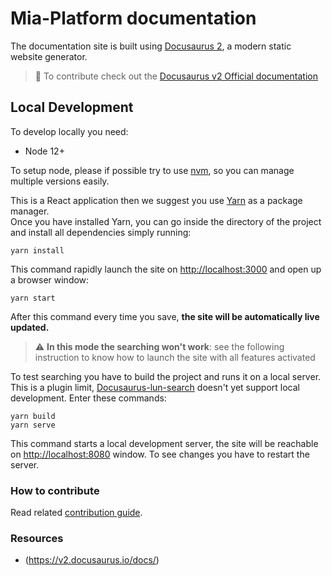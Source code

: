 # Mia-Platform documentation

The documentation site is built using [Docusaurus 2](https://v2.docusaurus.io/), a modern static website generator.

> :memo: To contribute check out the [Docusaurus v2 Official documentation](https://v2.docusaurus.io/docs/)

## Local Development

To develop locally you need:

- Node 12+

To setup node, please if possible try to use [nvm][nvm], so you can manage
multiple versions easily.

This is a React application then we suggest you use [Yarn](https://yarnpkg.com/getting-started/install) as a package manager.  
Once you have installed Yarn, you can go inside
the directory of the project and install all dependencies simply running:

```shell
yarn install
```

This command rapidly launch the site on <http://localhost:3000> and open up a browser window:

```shell
yarn start
```

After this command every time you save, **the site will be automatically live updated.**

> :warning: **In this mode the searching won't work**: see the following instruction to know how to launch the site with all features activated

To test searching you have to build the project and runs it on a local server. This is a plugin limit, [Docusaurus-lun-search](https://github.com/lelouch77/docusaurus-lunr-search#how-to-use-) doesn't yet support local development. Enter these commands:

```shell
yarn build
yarn serve
```

This command starts a local development server, the site will be reachable on <http://localhost:8080> window. To see changes you have to restart the server.

### How to contribute

Read related [contribution guide]().

### Resources

- (<https://v2.docusaurus.io/docs/>)

[nvm]: https://github.com/creationix/nvm
